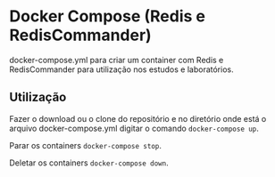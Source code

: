 
# Docker Compose (Redis e RedisCommander)

docker-compose.yml para criar um container com Redis e RedisCommander para utilização nos estudos e laboratórios.


## Utilização

Fazer o download ou o clone do repositório e no diretório onde está o arquivo docker-compose.yml digitar o comando `docker-compose up`.

Parar os containers `docker-compose stop`.

Deletar os containers `docker-compose down`.

